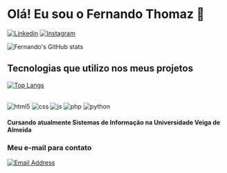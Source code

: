 
# Olá! Eu sou o Fernando Thomaz 👋

[![Linkedin](https://img.shields.io/badge/LinkedIn-0077B5?style=for-the-badge&logo=linkedin&logoColor=white)](https://linkedin.com/fernandolthomaz)
[![Instagram](https://img.shields.io/badge/Instagram-E4405F?style=for-the-badge&logo=instagram&logoColor=white)](https://instagram.com/fernandolthomaz)

![Fernando's GitHub stats](https://github-readme-stats.vercel.app/api?username=fernandolthomaz&show_icons=true&theme=radical)



## Tecnologias que utilizo nos meus projetos
[![Top Langs](https://github-readme-stats.vercel.app/api/top-langs/?username=fernandolthomaz&layout=donut)](https://github.com/thomazip)

<div style="display: inline-block"><br/>
<img align="center" alt="html5" src="https://img.shields.io/badge/HTML5-E34F26?style=for-the-badge&logo=html5&logoColor=white">
<img align="center" alt="css" src="https://img.shields.io/badge/CSS3-1572B6?style=for-the-badge&logo=css3&logoColor=white">
<img align="center" alt="js" src="https://img.shields.io/badge/JavaScript-F7DF1E?style=for-the-badge&logo=javascript&logoColor=black">
<img align="center" alt="php" src="https://img.shields.io/badge/PHP-777BB4?style=for-the-badge&logo=php&logoColor=white">
<img align="center" alt="python" src="https://img.shields.io/badge/Python-14354C?style=for-the-badge&logo=python&logoColor=white">
</div> <br/>

####  Cursando atualmente Sistemas  de Informação na Universidade Veiga de Almeida

### Meu e-mail para contato
[![Email Address](https://img.shields.io/badge/Gmail-D14836?style=for-the-badge&logo=gmail&logoColor=white)](mailto:fernandolrpthomaz@gmail.com)

